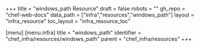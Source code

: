 +++
title = "windows_path Resource"
draft = false
robots = ""
gh_repo = "chef-web-docs"
data_path = ["infra","resources","windows_path"]
layout = "infra_resource"
toc_layout = "infra_resource_toc"

[menu]
  [menu.infra]
    title = "windows_path"
    identifier = "chef_infra/resources/windows_path"
    parent = "chef_infra/resources"
+++

<!-- The contents of this page are automatically generated from the windows_path.yaml file in the data/infra/resources directory. -->
<!-- To suggest a change, edit the https://github.com/chef/chef/blob/main/lib/chef/resource/windows_path.rb file and submit a pull request to the https://github.com/chef/chef repository. -->
<!-- markdownlint-disable-file -->
